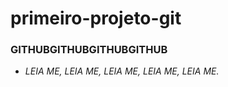 # primeiro-projeto-git
### GITHUBGITHUBGITHUBGITHUB
- *LEIA ME, LEIA ME, LEIA ME, LEIA ME, LEIA ME.*